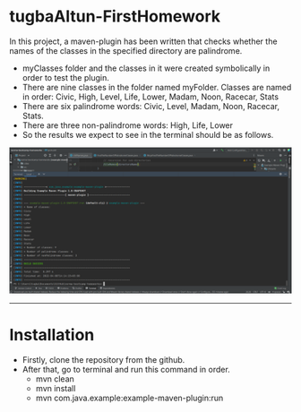 # tugbaAltun-FirstHomework
In this project, a maven-plugin has been written that checks whether the names of the classes in the specified directory are palindrome.

* myClasses folder and the classes in it were created symbolically in order to test the plugin.
* There are nine classes in the folder named myFolder. Classes are named in order: Civic, High, Level, Life, Lower, Madam, Noon, Racecar, Stats
* There are six palindrome words: Civic, Level, Madam, Noon, Racecar, Stats.
* There are three non-palindrome words: High, Life, Lower
* So the results we expect to see in the terminal should be as follows.

![img.png](img.png)

---

# Installation

* Firstly, clone the repository from the github.
* After that, go to terminal and run this command in order.
  * mvn clean
  * mvn install
  * mvn com.java.example:example-maven-plugin:run

